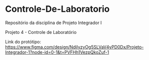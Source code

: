# Controle-De-Laboratorio
Repositório da disciplina de Projeto Integrador I

Projeto 4 - Controle de Laboratório

Link do protótipo: https://www.figma.com/design/NdjIyzyOg5SLVaV4yPD0Dx/Projeto-Integrador-1?node-id=0-1&t=PVFHh1VezpQkoZuf-1
